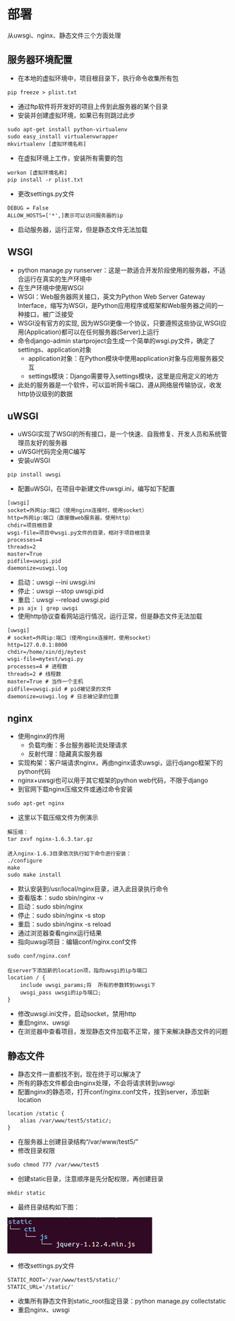 # 部署

从uwsgi、nginx、静态文件三个方面处理

## 服务器环境配置

- 在本地的虚拟环境中，项目根目录下，执行命令收集所有包

```
pip freeze > plist.txt
```

- 通过ftp软件将开发好的项目上传到此服务器的某个目录
- 安装并创建虚拟环境，如果已有则跳过此步

```
sudo apt-get install python-virtualenv
sudo easy_install virtualenvwrapper
mkvirtualenv [虚拟环境名称]
```

- 在虚拟环境上工作，安装所有需要的包

```
workon [虚拟环境名称]
pip install -r plist.txt
```

- 更改settings.py文件

```
DEBUG = False
ALLOW_HOSTS=['*',]表示可以访问服务器的ip
```

- 启动服务器，运行正常，但是静态文件无法加载

## WSGI

- python manage.py runserver：这是一款适合开发阶段使用的服务器，不适合运行在真实的生产环境中
- 在生产环境中使用WSGI
- WSGI：Web服务器网关接口，英文为Python Web Server Gateway Interface，缩写为WSGI，是Python应用程序或框架和Web服务器之间的一种接口，被广泛接受
- WSGI没有官方的实现, 因为WSGI更像一个协议，只要遵照这些协议,WSGI应用(Application)都可以在任何服务器(Server)上运行
- 命令django-admin startproject会生成一个简单的wsgi.py文件，确定了settings、application对象
  - application对象：在Python模块中使用application对象与应用服务器交互
  - settings模块：Django需要导入settings模块，这里是应用定义的地方
- 此处的服务器是一个软件，可以监听网卡端口、遵从网络层传输协议，收发http协议级别的数据

## uWSGI

- uWSGI实现了WSGI的所有接口，是一个快速、自我修复、开发人员和系统管理员友好的服务器
- uWSGI代码完全用C编写
- 安装uWSGI

```
pip install uwsgi
```

- 配置uWSGI，在项目中新建文件uwsgi.ini，编写如下配置

```
[uwsgi]
socket=外网ip:端口（使用nginx连接时，使用socket）
http=外网ip:端口（直接做web服务器，使用http）
chdir=项目根目录
wsgi-file=项目中wsgi.py文件的目录，相对于项目根目录
processes=4
threads=2
master=True
pidfile=uwsgi.pid
daemonize=uswgi.log
```

- 启动：uwsgi --ini uwsgi.ini
- 停止：uwsgi --stop uwsgi.pid
- 重启：uwsgi --reload uwsgi.pid
- `ps ajx | grep uwsgi`
- 使用http协议查看网站运行情况，运行正常，但是静态文件无法加载

````
[uwsgi]
# socket=外网ip:端口（使用nginx连接时，使用socket）
http=127.0.0.1:8000
chdir=/home/xin/dj/mytest
wsgi-file=mytest/wsgi.py
processes=4 # 进程数
threads=2 # 线程数
master=True # 当作一个主机
pidfile=uwsgi.pid # pid被记录的文件
daemonize=uswgi.log # 日志被记录的位置
````

## nginx

- 使用nginx的作用
  - 负载均衡：多台服务器轮流处理请求
  - 反射代理：隐藏真实服务器
- 实现构架：客户端请求nginx，再由nginx请求uwsgi，运行django框架下的python代码
- nginx+uwsgi也可以用于其它框架的python web代码，不限于django
- 到官网下载nginx压缩文件或通过命令安装

```
sudo apt-get nginx
```

- 这里以下载压缩文件为例演示

```
解压缩：
tar zxvf nginx-1.6.3.tar.gz

进入nginx-1.6.3目录依次执行如下命令进行安装：
./configure
make
sudo make install
```

- 默认安装到/usr/local/nginx目录，进入此目录执行命令
- 查看版本：sudo sbin/nginx -v
- 启动：sudo sbin/nginx
- 停止：sudo sbin/nginx -s stop
- 重启：sudo sbin/nginx -s reload
- 通过浏览器查看nginx运行结果
- 指向uwsgi项目：编辑conf/nginx.conf文件

```
sudo conf/nginx.conf

在server下添加新的location项，指向uwsgi的ip与端口
location / {
    include uwsgi_params;将  所有的参数转到uwsgi下
    uwsgi_pass uwsgi的ip与端口;
}
```

- 修改uwsgi.ini文件，启动socket，禁用http
- 重启nginx、uwsgi
- 在浏览器中查看项目，发现静态文件加载不正常，接下来解决静态文件的问题

## 静态文件

- 静态文件一直都找不到，现在终于可以解决了
- 所有的静态文件都会由nginx处理，不会将请求转到uwsgi
- 配置nginx的静态项，打开conf/nginx.conf文件，找到server，添加新location

```
location /static {
    alias /var/www/test5/static/;
}
```

- 在服务器上创建目录结构“/var/www/test5/”
- 修改目录权限

```
sudo chmod 777 /var/www/test5
```

- 创建static目录，注意顺序是先分配权限，再创建目录

```
mkdir static
```

- 最终目录结构如下图：

![static](images/static.png)

- 修改settings.py文件

```
STATIC_ROOT='/var/www/test5/static/'
STATIC_URL='/static/'
```

- 收集所有静态文件到static_root指定目录：python manage.py collectstatic
- 重启nginx、uwsgi